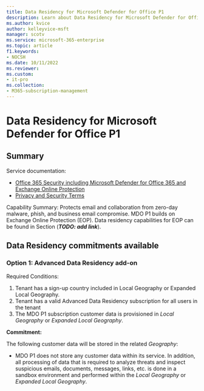 ```yaml
---
title: Data Residency for Microsoft Defender for Office P1
description: Learn about Data Residency for Microsoft Defender for Office P1
ms.author: kvice
author: kelleyvice-msft
manager: scotv
ms.service: microsoft-365-enterprise
ms.topic: article
f1.keywords:
- NOCSH
ms.date: 10/11/2022
ms.reviewer: 
ms.custom:
- it-pro
ms.collection:
- M365-subscription-management
---
```


# Data Residency for Microsoft Defender for Office P1

## Summary

Service documentation:  

- [Office 365 Security including Microsoft Defender for Office 365 and Exchange Online Protection](/security/office-365-security/defender-for-office-365)
- [Privacy and Security Terms](https://www.microsoft.com/licensing/terms/product/PrivacyandSecurityTerms/all)

Capability Summary: Protects email and collaboration from zero-day malware, phish, and business email compromise.  MDO P1 builds on Exchange Online Protection (EOP).  Data residency capabilities for EOP can be found in Section (***TODO: add link***).

## Data Residency commitments available

### Option 1: Advanced Data Residency add-on

Required Conditions:

1. Tenant has a sign-up country included in Local Geography or Expanded Local Geography.
1. Tenant has a valid Advanced Data Residency subscription for all users in the tenant
1. The MDO P1 subscription customer data is provisioned in *Local Geography* or *Expanded Local Geography*.

**Commitment:**

The following customer data will be stored in the related *Geography*:

- MDO P1 does not store any customer data within its service.  In addition, all processing of data that is required to analyze threats and inspect suspicious emails, documents, messages, links, etc. is done in a sandbox environment and performed within the *Local Geography* or *Expanded Local Geography*.
